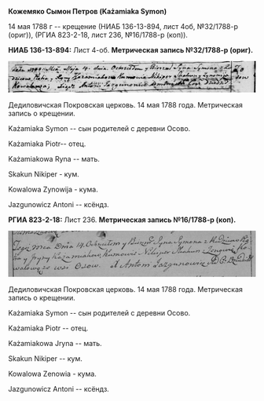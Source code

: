 **Кожемяко Сымон Петров (Każamiaka Symon)**

14 мая 1788 г -- крещение (НИАБ 136-13-894, лист 4об, №32/1788-р
(ориг)), (РГИА 823-2-18, лист 236, №16/1788-р (коп)).

**НИАБ 136-13-894:** Лист 4-об. **Метрическая запись №32/1788-р
(ориг).**

![](./media/69f351c985fd5c18a325029aa9112e5182034fa6.png)

Дедиловичская Покровская церковь. 14 мая 1788 года. Метрическая запись о
крещении.

Każamiaka Symon -- сын родителей с деревни Осово.

Każamiaka Piotr-- отец.

Każamiakowa Ryna -- мать.

Skakun Nikiper - кум.

Kowalowa Zynowija - кума.

Jazgunowicz Antoni -- ксёндз.

**РГИА 823-2-18:** Лист 236. **Метрическая запись №16/1788-р (коп).**

![](./media/266124bb4c9f38ad941a3a6ab3985dfa8e267a58.png)

Дедиловичская Покровская церковь. 14 мая 1788 года. Метрическая запись о
крещении.

Każamiaka Symon -- сын родителей с деревни Осово.

Każamiaka Piotr -- отец.

Każamiakowa Jryna -- мать.

Skakun Nikiper -- кум.

Kowalowa Zenowia - кума.

Jazgunowicz Antoni -- ксёндз.
